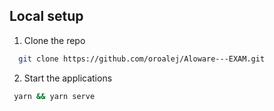 ## Local setup

1. Clone the repo
 ```sh
   git clone https://github.com/oroalej/Aloware---EXAM.git
```

2. Start the applications
  ```sh
   yarn && yarn serve
```

